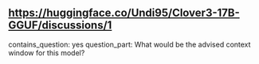 ## https://huggingface.co/Undi95/Clover3-17B-GGUF/discussions/1

contains_question: yes
question_part: What would be the advised context window for this model?